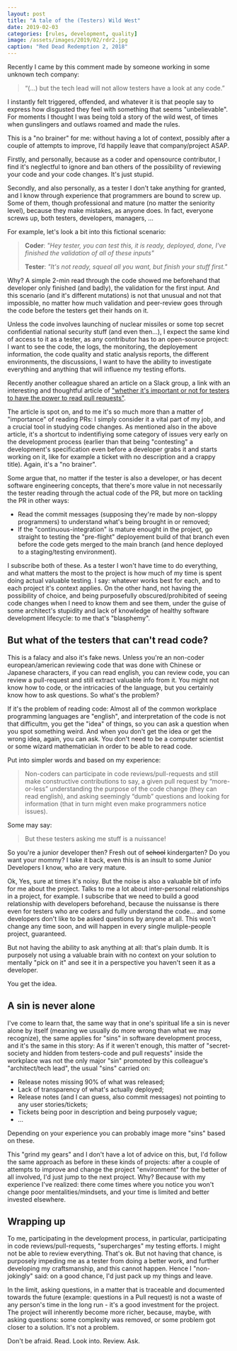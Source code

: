 ```yaml
---
layout: post
title: "A tale of the (Testers) Wild West"
date: 2019-02-03
categories: [rules, development, quality]
image: /assets/images/2019/02/rdr2.jpg
caption: "Red Dead Redemption 2, 2018"
---
```


Recently I came by this comment made by someone working in some unknown tech company:

> “(...) but the tech lead will not allow testers have a look at any code.”

I instantly felt triggered, offended, and whatever it is that people say to express how disgusted they feel with something that seems "unbelievable". For moments I thought I was being told a story of the wild west, of times when gunslingers and outlaws roamed and made the rules.

This is a "no brainer" for me: without having a lot of context, possibly after a couple of attempts to improve, I’d happily leave that company/project ASAP.

Firstly, and personally, because as a coder and opensource contributor, I find it's neglectful to ignore and ban others of the possibility of reviewing your code and your code changes. It's just stupid.

Secondly, and also personally, as a tester I don't take anything for granted, and I know through experience that programmers are bound to screw up. Some of them, though professional and mature (no matter the seniority level), because they make mistakes, as anyone does. In fact, everyone screws up, both testers, developers, managers, ...

For example, let's look a bit into this fictional scenario:

> **Coder**: _"Hey tester, you can test this, it is ready, deployed, done, I've finished the validation of all of these inputs"_
>
> **Tester**: _"It's not ready, squeal all you want, but finish your stuff first."_

Why? A simple 2-min read through the code showed me beforehand that developer only finished (and badly), the validation for the first input. And this scenario (and it's different mutations) is not that unusual and not that impossible, no matter how much validation and peer-review goes through the code before the testers get their hands on it.

Unless the code involves launching of nuclear missiles or some top secret confidential national security stuff (and even then…), I expect the same kind of access to it as a tester, as any contributor has to an open-source project: I want to see the code, the logs, the monitoring, the deployement information, the code quality and static analysis reports, the different environments, the discussions, I want to have the ability to investigate everything and anything that will influence my testing efforts.

Recently another colleague shared an article on a Slack group, a link with an interesting and thoughtful article of ["whether it's important or not for testers to have the power to read pull requests"](https://dustyjuhl.com/2019/01/14/is-it-important-for-testers-to-read-pull-requests/).

The article is spot on, and to me it's so much more than a matter of "importance" of reading PRs: I simply consider it a vital part of my job, and a crucial tool in studying code changes. As mentioned also in the above article, it's a shortcut to indentifiying some category of issues very early on the development process (earlier than that being "contesting" a development's specification even before a developer grabs it and starts working on it, like for example a ticket with no description and a crappy title). Again, it's a "no brainer".

Some argue that, no matter if the tester is also a developer, or has decent software engineering concepts, that there's more value in not necessarily the tester reading through the actual code of the PR, but more on tackling the PR in other ways:
- Read the commit messages (supposing they're made by non-sloppy programmers) to understand what's being brought in or removed;
- If the "continuous-integration" is mature enought in the project, go straight to testing the "pre-flight" deployement build of that branch even before the code gets merged to the main branch (and hence deployed to a staging/testing environment).

I subscribe both of these. As a tester I won't have time to do everything, and what matters the most to the project is how much of my time is spent doing actual valuable testing. I say: whatever works best for each, and to each project it's context applies. On the other hand, not having the possibility of choice, and being purposefully obscured/prohibited of seeing code changes when I need to know them and see them, under the guise of some architect's stupidity and lack of knowledge of healthy software development lifecycle: to me that's "blasphemy".


## But what of the testers that can't read code?

This is a falacy and also it's fake news. Unless you're an non-coder european/american reviewing code that was done with Chinese or Japanese characters, if you can read english, you can review code, you can review a pull-request and still extract valuable info from it. You might not know how to code, or the intricacies of the language, but you certainly know how to ask questions. So what's the problem?

If it's the problem of reading code: Almost all of the common workplace programming languages are "english", and interpretation of the code is not that difficultm, you get the "idea" of things, so you can ask a question when you spot something weird. And when you don't get the idea or get the wrong idea, again, you can ask. You don't need to be a computer scientist or some wizard mathematician in order to be able to read code.

Put into simpler words and based on my experience:

> Non-coders can participate in code reviews/pull-requests and still make constructive contributions to say, a given pull request by “more-or-less” understanding the purpose of the code change (they can read english), and asking seemingly “dumb” questions and looking for information (that in turn might even make programmers notice issues).

Some may say:

> But these testers asking me stuff is a nuissance!

So you're a junior developer then? Fresh out of ~~school~~ kindergarten? Do you want your mommy? I take it back, even this is an insult to some Junior Developers I know, who are very mature.

Ok, Yes, sure at times it's noisy. But the noise is also a valuable bit of info for me about the project. Talks to me a lot about inter-personal relationships in a project, for example. I subscribe that we need to build a good relationship with developers beforehand, because the nuissanse is there even for testers who are coders and fully understand the code... and some developers don't like to be asked questions by anyone at all. This won't change any time soon, and will happen in every single muliple-people project, guaranteed.

But not having the ability to ask anything at all: that's plain dumb. It is purposely not using a valuable brain with no context on your solution to mentally "pick on it" and see it in a perspective you haven't seen it as a developer.

You get the idea.

## A sin is never alone

I've come to learn that, the same way that in one's spiritual life a sin is never alone by itself (meaning we usually do more wrong than what we may recognize), the same applies for "sins" in software development process, and it's the same in this story:
As if it weren't enough, this matter of "secret-society and hidden from testers-code and pull requests" inside the workplace was not the only major "sin" promoted by this colleague's "architect/tech lead", the usual "sins" carried on:

- Release notes missing 90% of what was released;
- Lack of transparency of what's actually deployed;
- Release notes (and I can guess, also commit messages) not pointing to any user stories/tickets;
- Tickets being poor in description and being purposely vague;
- ...

Depending on your experience you can probably image more "sins" based on these.

This "grind my gears" and I don't have a lot of advice on this, but, I'd follow the same approach as before in these kinds of projects: after a couple of attempts to improve and change the project "environment" for the better of all involved, I'd just jump to the next project. Why? Because with my experience I've realized: there come times where you notice you won't change poor mentalities/mindsets, and your time is limited and better invested elsewhere.

## Wrapping up

To me, participating in the development process, in particular, participating in code reviews/pull-requests, "supercharges" my testing efforts. I might not be able to review everything. That's ok. But not having that chance, is purposely impeding me as a tester from doing a better work, and further developing my craftsmanship, and this cannot happen. Hence I "non-jokingly" said: on a good chance, I'd just pack up my things and leave.

In the limit, asking questions, in a matter that is traceable and documented towards the future (example: questions in a Pull request) is not a waste of any person's time in the long run - it's a good investment for the project. The project will inherently become more richer, because, maybe, with asking questions: some complexity was removed, or some problem got closer to a solution. It's not a problem.

Don't be afraid. Read. Look into. Review. Ask.